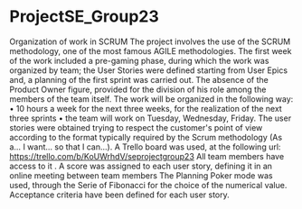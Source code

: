# ProjectSE_Group23
Organization of work in SCRUM
The project involves the use of the SCRUM methodology, one of the most famous AGILE
methodologies.
The first week of the work included a pre-gaming phase, during which the work was organized
by team; the User Stories were defined starting from User Epics and, a planning of the first
sprint was carried out.
The absence of the Product Owner figure, provided for the division of his role among the
members of the team itself. The work will be organized in the following way:
• 10 hours a week for the next three weeks, for the realization of the next three sprints
• the team will work on Tuesday, Wednesday, Friday.
The user stories were obtained trying to respect the customer's point of view according to the
format typically required by the Scrum methodology (As a… I want… so that I can…).
A Trello board was used, at the following url:
https://trello.com/b/KoUWrhdV/seprojectgroup23
All team members have access to it . A score was assigned to each user story, defining it in an
online meeting between team members The Planning Poker mode was used, through the
Serie of Fibonacci for the choice of the numerical value. Acceptance criteria have been defined
for each user story.
